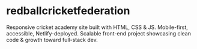 # redballcricketfederation
Responsive cricket academy site built with HTML, CSS &amp; JS. Mobile-first, accessible, Netlify-deployed. Scalable front-end project showcasing clean code &amp; growth toward full-stack dev.
